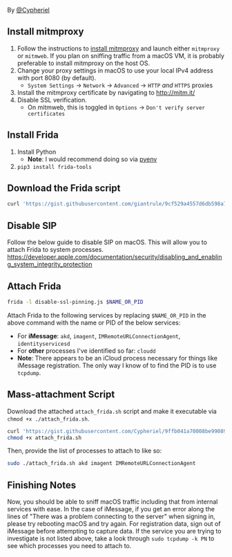 By [@Cypheriel](https://github.com/Cypheriel)

## Install mitmproxy
1. Follow the instructions to [install mitmproxy](https://docs.mitmproxy.org/stable/overview-installation/) and launch either `mitmproxy` or `mitmweb`.
If you plan on sniffing traffic from a macOS VM, it is probably preferable to install mitmproxy on the host OS.
2. Change your proxy settings in macOS to use your local IPv4 address with port 8080 (by default).
    - `System Settings` → `Network` → `Advanced` → `HTTP` *and* `HTTPS` proxies
4. Install the mitmproxy certificate by navigating to http://mitm.it/
5. Disable SSL verification.
    - On mitmweb, this is toggled in `Options` → `Don't verify server certificates`

## Install Frida
1. Install Python
    - **Note**: I would recommend doing so via [pyenv](https://github.com/pyenv/pyenv)
2. `pip3 install frida-tools`

## Download the Frida script
```sh
curl 'https://gist.githubusercontent.com/giantrule/9cf529a4557d6db598a7a390ac023aad/raw/8e7ca86a930d5a03b06d6e69a9dc91cba5fcf33c/disable-ssl-pin.js' > disable-ssl-pinning.js
```

## Disable SIP
Follow the below guide to disable SIP on macOS. This will allow you to attach Frida to system processes.
https://developer.apple.com/documentation/security/disabling_and_enabling_system_integrity_protection

## Attach Frida
```sh
frida -l disable-ssl-pinning.js $NAME_OR_PID
```
Attach Frida to the following services by replacing `$NAME_OR_PID` in the above command with the name or PID of the below services:
- For **iMessage**: `akd`, `imagent`, `IMRemoteURLConnectionAgent`, `identityservicesd`
- For **other** processes I've identified so far: `cloudd`
- **Note**: There appears to be an iCloud process necessary for things like iMessage registration. The only way I know of to find the PID is to use `tcpdump`.

## Mass-attachment Script
Download the attached `attach_frida.sh` script and make it executable via `chmod +x ./attach_frida.sh`.
```sh
curl 'https://gist.githubusercontent.com/Cypheriel/9ffb041a70008be990895f5288880d5e/raw/5fa0ff9db3579e4212bfee66f99370358b92378e/attach_frida.sh' > attach_frida.sh
chmod +x attach_frida.sh
```
Then, provide the list of processes to attach to like so:
```sh
sudo ./attach_frida.sh akd imagent IMRemoteURLConnectionAgent
```

## Finishing Notes
Now, you should be able to sniff macOS traffic including that from internal services with ease.
In the case of iMessage, if you get an error along the lines of "There was a problem connecting to the server" when signing in, please try rebooting macOS and try again.
For registration data, sign out of iMessage before attempting to capture data.
If the service you are trying to investigate is not listed above, take a look through `sudo tcpdump -k PN` to see which processes you need to attach to.